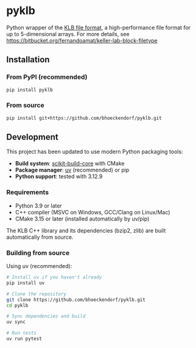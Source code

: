 # pyklb

Python wrapper of the [KLB file format](https://bitbucket.org/fernandoamat/keller-lab-block-filetype), a high-performance file format for up to 5-dimensional arrays. For more details, see https://bitbucket.org/fernandoamat/keller-lab-block-filetype

## Installation

### From PyPI (recommended)

```bash
pip install pyklb
```

### From source

```bash
pip install git+https://github.com/bhoeckendorf/pyklb.git
```

## Development

This project has been updated to use modern Python packaging tools:

- **Build system**: [scikit-build-core](https://scikit-build-core.readthedocs.io/) with CMake
- **Package manager**: [uv](https://docs.astral.sh/uv/) (recommended) or pip
- **Python support**: tested with 3.12.9

### Requirements

- Python 3.9 or later
- C++ compiler (MSVC on Windows, GCC/Clang on Linux/Mac)
- CMake 3.15 or later (installed automatically by uv/pip)

The KLB C++ library and its dependencies (bzip2, zlib) are built automatically from source.

### Building from source

Using uv (recommended):

```bash
# Install uv if you haven't already
pip install uv

# Clone the repository
git clone https://github.com/bhoeckendorf/pyklb.git
cd pyklb

# Sync dependencies and build
uv sync

# Run tests
uv run pytest
```

